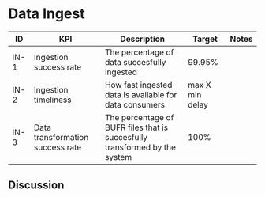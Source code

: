 # Data Ingest

|ID|KPI|Description|Target|Notes|
|---|---|---|---|---|
|IN-1|Ingestion success rate|The percentage of data succesfully ingested|99.95%||
|IN-2|Ingestion timeliness|How fast ingested data is available for data consumers|max X min delay||
|IN-3|Data transformation success rate|The percentage of BUFR files that is succesfully transformed by the system|100%||

## Discussion


